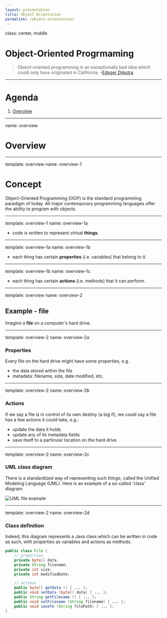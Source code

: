 ```yaml
---
layout: presentation
title: Object Orientation
permalink: /object-orientation/
---
```


class: center, middle

# Object-Oriented Progrmaming
> Object-oriented programming is an exceptionally bad idea which could only have originated in California.
> –[Edsger Dijkstra](http://harmful.cat-v.org/software/OO_programming/)

---

# Agenda

1. [Overview](#concept)

---

name: overview

# Overview

---

template: overview
name: overview-1

# Concept
Object-Oriented Programming (OOP) is the standard programming paradigm of today.  All major contemporary programming languages offer the ability to program with objects.

---

template: overview-1
name: overview-1a

- code is written to represent virtual **things**.

---

template: overview-1a
name: overview-1b

- each thing has certain **properties** (i.e. variables) that belong to it.

---

template: overview-1b
name: overview-1c

- each thing has certain **actions** (i.e. methods) that it can perform.

---

template: overview
name: overview-2

## Example - file

Imagine a **file** on a computer's hard drive.

---

template: overview-2
name: overview-2a

### Properties
Every file on the hard drive might have some properties, e.g.
- the data stored within the file
- metadata: filename, size, date modified, etc.

---

template: overview-2
name: overview-2b

### Actions
If we say a file is in control of its own destiny (a big if), we could say a file has a few actions it could take, e.g.:
- update the data it holds
- update any of its metadata fields
- save itself to a particular location on the hard drive

---

template: overview-2
name: overview-2c

### UML class diagram
There is a standardized way of representing such *things*, called the Unified Modeling Language (UML).  Here is an example of a so-called 'class' diagram:

![UML file example](../images/oop-uml-file-example.png)

---

template: overview-2
name: overview-2d

### Class definition
Indeed, this diagram represents a Java class which can be written in code as such, with properties as variables and actions as methods.

```java
public class File {
    // properties
    private byte[] data;
    private String filename;
    private int size;
    private int modifiedDate;

    // actions
    public byte[] getData () { ... };
    public void setData (byte[] data) { ... };
    public String getFilename () { ... };
    public void setFilename (String filename) { ... };
    public void saveTo (String filePath) { ... };
}
```

